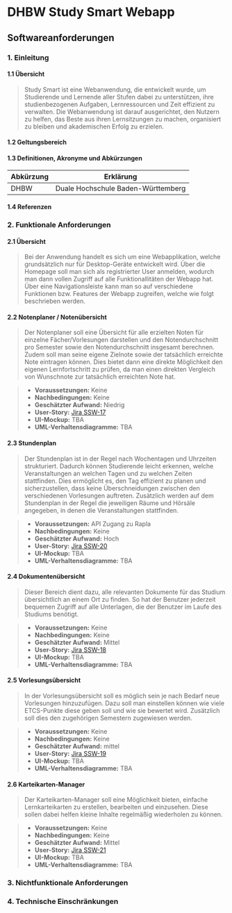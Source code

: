 # DHBW Study Smart Webapp
## Softwareanforderungen

### 1. Einleitung

#### 1.1 Übersicht
> Study Smart ist eine Webanwendung, die entwickelt wurde, um Studierende und Lernende aller Stufen dabei zu unterstützen, ihre studienbezogenen Aufgaben, Lernressourcen und Zeit effizient zu verwalten. Die Webanwendung ist darauf ausgerichtet, den Nutzern zu helfen, das Beste aus ihren Lernsitzungen zu machen, organisiert zu bleiben und akademischen Erfolg zu erzielen.

#### 1.2 Geltungsbereich

#### 1.3 Definitionen, Akronyme und Abkürzungen
| Abkürzung | Erklärung                            |
| --------- | ------------------------------------ |
| DHBW      | Duale Hochschule Baden-Württemberg   |

#### 1.4 Referenzen

### 2. Funktionale Anforderungen

#### 2.1 Übersicht
> Bei der Anwendung handelt es sich um eine Webapplikation, welche grundsätzlich nur für Desktop-Geräte entwickelt wird.
> Über die Homepage soll man sich als registrierter User anmelden, wodurch man dann vollen Zugriff auf alle Funktionallitäten der Webapp hat. Über eine Navigationsleiste kann man so auf verschiedene Funktionen bzw. Features der Webapp zugreifen, welche wie folgt beschrieben werden.

#### 2.2 Notenplaner / Notenübersicht
> Der Notenplaner soll eine Übersicht für alle erzielten Noten für einzelne Fächer/Vorlesungen darstellen und den Notendurchschnitt pro Semester sowie den Notendurchschnitt insgesamt berechnen. Zudem soll man seine eigene Zielnote sowie der tatsächlich erreichte Note eintragen können. Dies bietet dann eine direkte Möglichkeit den eigenen Lernfortschritt zu prüfen, da man einen direkten Vergleich von Wunschnote zur tatsächlich erreichten Note hat.

> - **Voraussetzungen:** Keine
> - **Nachbedingungen:** Keine
> - **Geschätzter Aufwand:** Niedrig
> - **User-Story:** [Jira SSW-17](https://hoshizawa-yuriko.atlassian.net/browse/SSW-17)
> - **UI-Mockup:** TBA
> - **UML-Verhaltensdiagramme:** TBA

#### 2.3 Stundenplan
> Der Stundenplan ist in der Regel nach Wochentagen und Uhrzeiten strukturiert. Dadurch können Studierende leicht erkennen, welche Veranstaltungen an welchen Tagen und zu welchen Zeiten stattfinden. Dies ermöglicht es, den Tag effizient zu planen und sicherzustellen, dass keine Überschneidungen zwischen den verschiedenen Vorlesungen auftreten. Zusätzlich werden auf dem Stundenplan in der Regel die jeweiligen Räume und  Hörsäle angegeben, in denen die Veranstaltungen stattfinden.

> - **Voraussetzungen:** API Zugang zu Rapla
> - **Nachbedingungen:** Keine
> - **Geschätzter Aufwand:** Hoch
> - **User-Story:** [Jira SSW-20](https://hoshizawa-yuriko.atlassian.net/browse/SSW-20)
> - **UI-Mockup:** TBA
> - **UML-Verhaltensdiagramme:** TBA

#### 2.4 Dokumentenübersicht
> Dieser Bereich dient dazu, alle relevanten Dokumente für das Studium übersichtlich an einem Ort zu finden. So hat der Benutzer jederzeit bequemen Zugriff auf alle Unterlagen, die der Benutzer im Laufe des Studiums benötigt.

> - **Voraussetzungen:** Keine
> - **Nachbedingungen:** Keine
> - **Geschätzter Aufwand:** Mittel
> - **User-Story:** [Jira SSW-18](https://hoshizawa-yuriko.atlassian.net/browse/SSW-18)
> - **UI-Mockup:** TBA
> - **UML-Verhaltensdiagramme:** TBA

#### 2.5 Vorlesungsübersicht
> In der Vorlesungsübersicht soll es möglich sein je nach Bedarf neue Vorlesungen hinzuzufügen. Dazu soll man einstellen können wie viele ETCS-Punkte diese geben soll und wie sie bewertet wird. Zusätzlich soll dies den zugehörigen Semestern zugewiesen werden.

> - **Voraussetzungen:** Keine
> - **Nachbedingungen:** Keine
> - **Geschätzter Aufwand:** mittel
> - **User-Story:** [Jira SSW-19](https://hoshizawa-yuriko.atlassian.net/browse/SSW-19)
> - **UI-Mockup:** TBA
> - **UML-Verhaltensdiagramme:** TBA

#### 2.6 Karteikarten-Manager
> Der Karteikarten-Manager soll eine Möglichkeit bieten, einfache Lernkarteikarten zu erstellen, bearbeiten und einzusehen. Diese sollen dabei helfen kleine Inhalte regelmäßig wiederholen zu können.

> - **Voraussetzungen:** Keine
> - **Nachbedingungen:** Keine
> - **Geschätzter Aufwand:** Mittel
> - **User-Story:** [Jira SSW-21](https://hoshizawa-yuriko.atlassian.net/browse/SSW-21)
> - **UI-Mockup:** TBA
> - **UML-Verhaltensdiagramme:** TBA

### 3. Nichtfunktionale Anforderungen

### 4. Technische Einschränkungen
